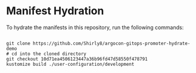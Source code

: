 
# Manifest Hydration

To hydrate the manifests in this repository, run the following commands:

```shell

git clone https://github.com/Shirly8/argocon-gitops-promoter-hydrate-demo
# cd into the cloned directory
git checkout 10d71ea4506123447a36b96fd47d58550f478791
kustomize build ./user-configuration/development
```